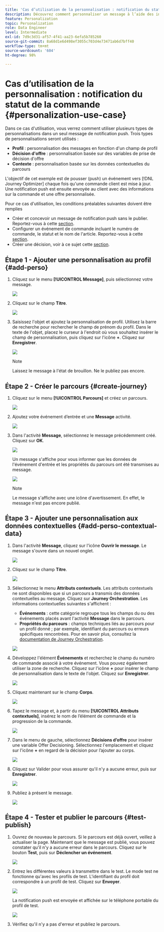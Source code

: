 ```yaml
---
title: 'Cas d’utilisation de la personnalisation : notification du statut de la commande'
description: Découvrez comment personnaliser un message à l’aide des informations de profil, de décision d’offre et de contexte.
feature: Personalization
topic: Personalization
role: Data Engineer
level: Intermediate
exl-id: 7d9c3d31-af57-4f41-aa23-6efa5b785260
source-git-commit: 8a68d1e6d498ef3055c703d4e73471ab6d7bff40
workflow-type: tm+mt
source-wordcount: '604'
ht-degree: 98%

---
```


# Cas d’utilisation de la personnalisation : notification du statut de la commande {#personalization-use-case}

Dans ce cas d&#39;utilisation, vous verrez comment utiliser plusieurs types de personnalisations dans un seul message de notification push. Trois types de personnalisations seront utilisés :

* **Profil** : personnalisation des messages en fonction d&#39;un champ de profil
* **Décision d&#39;offre** : personnalisation basée sur des variables de prise de décision d&#39;offre
* **Contexte** : personnalisation basée sur les données contextuelles du parcours

L&#39;objectif de cet exemple est de pousser (push) un événement vers [!DNL Journey Optimizer] chaque fois qu&#39;une commande client est mise à jour. Une notification push est ensuite envoyée au client avec des informations sur la commande et une offre personnalisée.

Pour ce cas d&#39;utilisation, les conditions préalables suivantes doivent être remplies 

* Créer et concevoir un message de notification push sans le publier. Reportez-vous à cette [section](../messages/get-started-content.md).
* Configurer un événement de commande incluant le numéro de commande, le statut et le nom de l&#39;article. Reportez-vous à cette [section](../event/about-events.md).
* Créer une décision, voir à ce sujet cette [section](../offers/offer-activities/create-offer-activities.md).

## Étape 1 - Ajouter une personnalisation au profil {#add-perso}

1. Cliquez sur le menu **[!UICONTROL Message]**, puis sélectionnez votre message.

   ![](assets/perso-uc.png)

1. Cliquez sur le champ **Titre**.

   ![](assets/perso-uc2.png)

1. Saisissez l&#39;objet et ajoutez la personnalisation de profil. Utilisez la barre de recherche pour rechercher le champ de prénom du profil. Dans le texte de l&#39;objet, placez le curseur à l&#39;endroit où vous souhaitez insérer le champ de personnalisation, puis cliquez sur l&#39;icône **+**. Cliquez sur **Enregistrer**.

   ![](assets/perso-uc3.png)

   >[!NOTE]
   >
   >Laissez le message à l&#39;état de brouillon. Ne le publiez pas encore.

## Étape 2 - Créer le parcours {#create-journey}

1. Cliquez sur le menu **[!UICONTROL Parcours]** et créez un parcours.

   ![](assets/perso-uc4.png)

1. Ajoutez votre événement d’entrée et une **Message** activité.

   ![](assets/perso-uc5.png)

1. Dans l&#39;activité **Message**, sélectionnez le message précédemment créé. Cliquez sur **OK**.

   ![](assets/perso-uc6.png)

   Un message s&#39;affiche pour vous informer que les données de l&#39;événement d&#39;entrée et les propriétés du parcours ont été transmises au message.

   ![](assets/perso-uc7.png)

   >[!NOTE]
   >
   >Le message s&#39;affiche avec une icône d&#39;avertissement. En effet, le message n&#39;est pas encore publié.

## Étape 3 - Ajouter une personnalisation aux données contextuelles {#add-perso-contextual-data}

1. Dans l&#39;activité **Message**, cliquez sur l&#39;icône **Ouvrir le message**. Le message s&#39;ouvre dans un nouvel onglet.

   ![](assets/perso-uc8.png)

1. Cliquez sur le champ **Titre**.

   ![](assets/perso-uc9.png)

1. Sélectionnez le menu **Attributs contextuels**. Les attributs contextuels ne sont disponibles que si un parcours a transmis des données contextuelles au message. Cliquez sur **Journey Orchestration**. Les informations contextuelles suivantes s&#39;affichent :

   * **Événements** : cette catégorie regroupe tous les champs du ou des événements placés avant l&#39;activité **Message** dans le parcours.
   * **Propriétés du parcours** : champs techniques liés au parcours pour un profil donné ; par exemple, identifiant du parcours ou erreurs spécifiques rencontrées. Pour en savoir plus, consultez la [documentation de Journey Orchestration](../building-journeys/expression/journey-properties.md). 

   ![](assets/perso-uc10.png)

1. Développez l&#39;élément **Événements** et recherchez le champ du numéro de commande associé à votre événement. Vous pouvez également utiliser la zone de recherche. Cliquez sur l&#39;icône **+** pour insérer le champ de personnalisation dans le texte de l&#39;objet. Cliquez sur **Enregistrer**.

   ![](assets/perso-uc11.png)

1. Cliquez maintenant sur le champ **Corps**.

   ![](assets/perso-uc12.png)

1. Tapez le message et, à partir du menu **[!UICONTROL Attributs contextuels]**, insérez le nom de l’élément de commande et la progression de la commande.

   ![](assets/perso-uc13.png)

1. Dans le menu de gauche, sélectionnez **Décisions d’offre** pour insérer une variable Offer Decisioning. Sélectionnez l&#39;emplacement et cliquez sur l&#39;icône **+** en regard de la décision pour l’ajouter au corps.

   ![](assets/perso-uc14.png)

1. Cliquez sur Valider pour vous assurer qu&#39;il n&#39;y a aucune erreur, puis sur **Enregistrer**.

   ![](assets/perso-uc15.png)

1. Publiez à présent le message.

   ![](assets/perso-uc16.png)

## Étape 4 - Tester et publier le parcours {#test-publish}

1. Ouvrez de nouveau le parcours. Si le parcours est déjà ouvert, veillez à actualiser la page. Maintenant que le message est publié, vous pouvez constater qu&#39;il n&#39;y a aucune erreur dans le parcours. Cliquez sur le bouton **Test**, puis sur **Déclencher un événement**.

   ![](assets/perso-uc17.png)

1. Entrez les différentes valeurs à transmettre dans le test. Le mode test ne fonctionne qu&#39;avec les profils de test. L&#39;identifiant du profil doit correspondre à un profil de test. Cliquez sur **Envoyer**.

   ![](assets/perso-uc18.png)

   La notification push est envoyée et affichée sur le téléphone portable du profil de test.

   ![](assets/perso-uc19.png)

1. Vérifiez qu&#39;il n&#39;y a pas d&#39;erreur et publiez le parcours.

